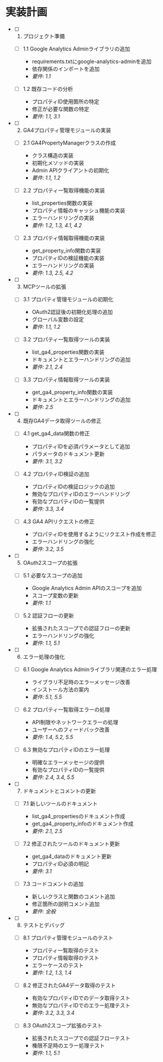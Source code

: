# 実装計画

- [ ] 1. プロジェクト準備
  - [ ] 1.1 Google Analytics Adminライブラリの追加
    - requirements.txtにgoogle-analytics-adminを追加
    - 依存関係のインポートを追加
    - _要件: 1.1_
  
  - [ ] 1.2 既存コードの分析
    - プロパティID使用箇所の特定
    - 修正が必要な関数の特定
    - _要件: 1.1, 3.1_

- [ ] 2. GA4プロパティ管理モジュールの実装
  - [ ] 2.1 GA4PropertyManagerクラスの作成
    - クラス構造の実装
    - 初期化メソッドの実装
    - Admin APIクライアントの初期化
    - _要件: 1.1, 1.2_
  
  - [ ] 2.2 プロパティ一覧取得機能の実装
    - list_properties関数の実装
    - プロパティ情報のキャッシュ機能の実装
    - エラーハンドリングの実装
    - _要件: 1.2, 1.3, 4.1, 4.2_
  
  - [ ] 2.3 プロパティ情報取得機能の実装
    - get_property_info関数の実装
    - プロパティIDの検証機能の実装
    - エラーハンドリングの実装
    - _要件: 1.3, 2.5, 4.2_

- [ ] 3. MCPツールの拡張
  - [ ] 3.1 プロパティ管理モジュールの初期化
    - OAuth2認証後の初期化処理の追加
    - グローバル変数の設定
    - _要件: 1.1, 1.2_
  
  - [ ] 3.2 プロパティ一覧取得ツールの実装
    - list_ga4_properties関数の実装
    - ドキュメントとエラーハンドリングの追加
    - _要件: 2.1, 2.4_
  
  - [ ] 3.3 プロパティ情報取得ツールの実装
    - get_ga4_property_info関数の実装
    - ドキュメントとエラーハンドリングの追加
    - _要件: 2.5_

- [ ] 4. 既存GA4データ取得ツールの修正
  - [ ] 4.1 get_ga4_data関数の修正
    - プロパティIDを必須パラメータとして追加
    - パラメータのドキュメント更新
    - _要件: 3.1, 3.2_
  
  - [ ] 4.2 プロパティID検証の追加
    - プロパティIDの検証ロジックの追加
    - 無効なプロパティIDのエラーハンドリング
    - 有効なプロパティIDの一覧提供
    - _要件: 3.3, 3.4_
  
  - [ ] 4.3 GA4 APIリクエストの修正
    - プロパティIDを使用するようにリクエスト作成を修正
    - エラーハンドリングの強化
    - _要件: 3.2, 3.5_

- [ ] 5. OAuth2スコープの拡張
  - [ ] 5.1 必要なスコープの追加
    - Google Analytics Admin APIのスコープを追加
    - スコープ変数の更新
    - _要件: 1.1_
  
  - [ ] 5.2 認証フローの更新
    - 拡張されたスコープでの認証フローの更新
    - エラーハンドリングの強化
    - _要件: 1.1, 5.1_

- [ ] 6. エラー処理の強化
  - [ ] 6.1 Google Analytics Adminライブラリ関連のエラー処理
    - ライブラリ不足時のエラーメッセージ改善
    - インストール方法の案内
    - _要件: 5.1, 5.5_
  
  - [ ] 6.2 プロパティ一覧取得エラーの処理
    - API制限やネットワークエラーの処理
    - ユーザーへのフィードバック改善
    - _要件: 1.4, 5.2, 5.5_
  
  - [ ] 6.3 無効なプロパティIDのエラー処理
    - 明確なエラーメッセージの提供
    - 有効なプロパティIDの一覧提供
    - _要件: 2.4, 3.4, 5.5_

- [ ] 7. ドキュメントとコメントの更新
  - [ ] 7.1 新しいツールのドキュメント
    - list_ga4_propertiesのドキュメント作成
    - get_ga4_property_infoのドキュメント作成
    - _要件: 2.1, 2.5_
  
  - [ ] 7.2 修正されたツールのドキュメント更新
    - get_ga4_dataのドキュメント更新
    - プロパティID必須の明記
    - _要件: 3.1_
  
  - [ ] 7.3 コードコメントの追加
    - 新しいクラスと関数のコメント追加
    - 修正箇所の説明コメント追加
    - _要件: 全般_

- [ ] 8. テストとデバッグ
  - [ ] 8.1 プロパティ管理モジュールのテスト
    - プロパティ一覧取得のテスト
    - プロパティ情報取得のテスト
    - エラーケースのテスト
    - _要件: 1.2, 1.3, 1.4_
  
  - [ ] 8.2 修正されたGA4データ取得のテスト
    - 有効なプロパティIDでのデータ取得テスト
    - 無効なプロパティIDでのエラー処理テスト
    - _要件: 3.2, 3.3, 3.4_
  
  - [ ] 8.3 OAuth2スコープ拡張のテスト
    - 拡張されたスコープでの認証フローテスト
    - 権限不足時のエラー処理テスト
    - _要件: 1.1, 5.1_